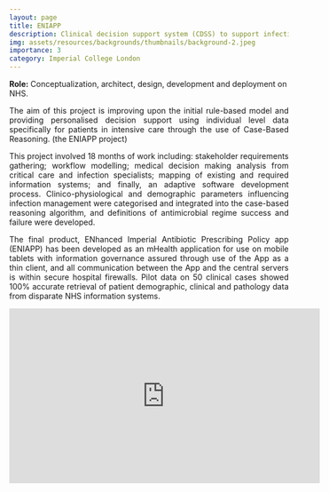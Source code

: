 ```yaml
---
layout: page
title: ENIAPP
description: Clinical decision support system (CDSS) to support infection diagnosis and antimicrobial therapy selection.
img: assets/resources/backgrounds/thumbnails/background-2.jpeg
importance: 3
category: Imperial College London
---
```


<b>Role:</b> Conceptualization, architect, design, development and deployment on NHS.

<p align="justify">
    The aim of this project is improving upon the initial rule-based model and providing 
    personalised decision support using individual level data specifically for patients in 
    intensive care through the use of Case-Based Reasoning. (the ENIAPP project)
</p>

<p align="justify">
    This project involved 18 months of work including: stakeholder requirements gathering; workflow 
    modelling; medical decision making analysis from critical care and infection specialists; mapping of 
    existing and required information systems; and finally, an adaptive software development process. 
    Clinico-physiological and demographic parameters influencing infection management were categorised and 
    integrated into the case-based reasoning algorithm, and definitions of antimicrobial regime success and 
    failure were developed.
</p>

<p align="justify">
    The final product, ENhanced Imperial Antibiotic Prescribing Policy app (ENIAPP) has been developed as an 
    mHealth application for use on mobile tablets with information governance assured through use of the App 
    as a thin client, and all communication between the App and the central servers is within secure hospital 
    firewalls. Pilot data on 50 clinical cases showed 100% accurate retrieval of patient demographic, clinical 
    and  pathology data from disparate NHS information systems.
</p>

<iframe class="rounded" 
    width="560" height="315" 
    src="https://www.youtube.com/embed/b5e8VxtHFpA" 
    title="YouTube video player" frameborder="0" 
    allow="accelerometer; autoplay; clipboard-write; encrypted-media; gyroscope; picture-in-picture" 
    allowfullscreen>
</iframe>